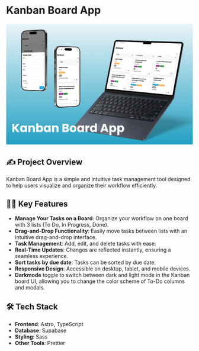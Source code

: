 # Kanban Board App
![Kanban Board App Image](CodeCrafters/src/assets/app_image.png)

## ✍️ Project Overview
Kanban Board App is a simple and intuitive task management tool designed to help users visualize and organize their workflow efficiently.

## 🧑‍💻 Key Features
- **Manage Your Tasks on a Board**: Organize your workflow on one board with 3 lists (To Do, In Progress, Done).
- **Drag-and-Drop Functionality**: Easily move tasks between lists with an intuitive drag-and-drop interface.
- **Task Management**: Add, edit, and delete tasks with ease.
- **Real-Time Updates**: Changes are reflected instantly, ensuring a seamless experience.
- **Sort tasks by due date**: Tasks can be sorted by due date.
- **Responsive Design**: Accessible on desktop, tablet, and mobile devices.
- **Darkmode** toggle to switch between dark and light mode in the Kanban board UI, allowing you to change the color scheme of To-Do columns and modals.

## 🛠️ Tech Stack
- **Frontend**: Astro, TypeScript
- **Database**: Supabase
- **Styling**: Sass
- **Other Tools**: Prettier
